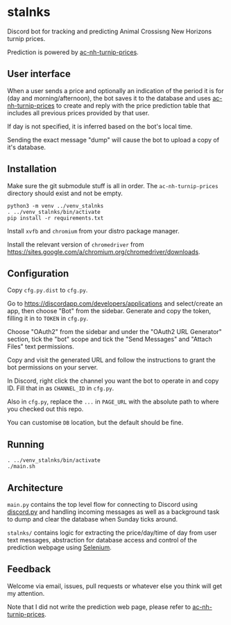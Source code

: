 # stalnks

Discord bot for tracking and predicting Animal Crossisng New Horizons turnip prices.

Prediction is powered by [ac-nh-turnip-prices](https://github.com/mikebryant/ac-nh-turnip-prices).

## User interface

When a user sends a price and optionally an indication of the period it is for (day and morning/afternoon), the bot saves it to the database and uses [ac-nh-turnip-prices](https://github.com/mikebryant/ac-nh-turnip-prices) to create and reply with the price prediction table that includes all previous prices provided by that user.

If day is not specified, it is inferred based on the bot's local time.

Sending the exact message "dump" will cause the bot to upload a copy of it's database.

## Installation

Make sure the git submodule stuff is all in order. The `ac-nh-turnip-prices` directory should exist and not be empty.

```
python3 -m venv ../venv_stalnks
. ../venv_stalnks/bin/activate
pip install -r requirements.txt
```

Install `xvfb` and `chromium` from your distro package manager.

Install the relevant version of `chromedriver` from <https://sites.google.com/a/chromium.org/chromedriver/downloads>.

## Configuration

Copy `cfg.py.dist` to `cfg.py`.

Go to <https://discordapp.com/developers/applications> and select/create an app, then choose "Bot" from the sidebar. Generate and copy the token, filling it in to `TOKEN` in `cfg.py`.

Choose "OAuth2" from the sidebar and under the "OAuth2 URL Generator" section, tick the "bot" scope and tick the "Send Messages" and "Attach Files" text permissions.

Copy and visit the generated URL and follow the instructions to grant the bot permissions on your server.

In Discord, right click the channel you want the bot to operate in and copy ID. Fill that in as `CHANNEL_ID` in `cfg.py`.

Also in `cfg.py`, replace the `...` in `PAGE_URL` with the absolute path to where you checked out this repo.

You can customise `DB` location, but the default should be fine.

## Running

```
. ../venv_stalnks/bin/activate
./main.sh
```

## Architecture

`main.py` contains the top level flow for connecting to Discord using [discord.py](https://discordpy.readthedocs.io/en/latest/) and handling incoming messages as well as a background task to dump and clear the database when Sunday ticks around.

`stalnks/` contains logic for extracting the price/day/time of day from user text messages, abstraction for database access and control of the prediction webpage using [Selenium](https://selenium-python.readthedocs.io/).

## Feedback

Welcome via email, issues, pull requests or whatever else you think will get my attention.

Note that I did not write the prediction web page, please refer to [ac-nh-turnip-prices](https://github.com/mikebryant/ac-nh-turnip-prices).
